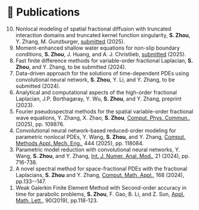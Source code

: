 
# 📝 Publications

<ol reversed>
<li>Nonlocal modeling of spatial fractional diffusion with truncated interaction domains and truncated kernel function singularity, <b>S. Zhou</b>, Y. Zhang, M. Gunzburger, <a href="https://doi.org/10.48550/arXiv.2509.16315">submitted</a> (2025).</li>

<li>Moment-enhanced shallow water equations for non-slip boundary conditions, <b>S. Zhou</b>, J. Huang, and A. J. Christlieb, <a href="https://arxiv.org/abs/2506.14785">submitted</a> (2025).</li>

<li>Fast finite difference methods for variable-order fractional Laplacian, <b>S. Zhou</b>, and Y. Zhang, to be submitted (2024).</li>

<li>Data-driven approach for the solutions of time-dependent PDEs using convolutional neural network, <b>S. Zhou</b>, Y. Li, and Y. Zhang, to be submitted (2024).</li>

<li>Analytical and computational aspects of the high-order fractional Laplacian, J.P. Borthagaray, Y. Wu, <b>S. Zhou</b>, and Y. Zhang, preprint (2023).</li>

<li>Fourier pseudospectral methods for the spatial variable-order fractional wave equations, Y. Zhang, X. Zhao, <b>S. Zhou</b>, <a href="https://doi.org/10.1016/j.cpc.2025.109876">Comput. Phys. Commun.</a>, (2025), pp. 109876.</li>

<li>Convolutional neural network-based reduced-order modeling for parametric nonlocal PDEs, Y. Wang, <b>S. Zhou</b>, and Y. Zhang, <a href="https://www.sciencedirect.com/science/article/pii/S0045782525003561">Comput. Methods Appl. Mech. Eng.</a>, 444 (2025), pp. 118084.</li>

<li>Parametric model reduction with convolutional neural networks, Y. Wang, <b>S. Zhou</b>, and Y. Zhang, <a href="https://www.math.ualberta.ca/ijnam/Volume-21-2024/No-5-24/2024-05-06.pdf">Int. J. Numer. Anal. Mod.</a>, 21 (2024), pp. 716-738.</li>

<li>A novel spectral method for space-fractional PDEs with the fractional Laplacians, <b>S. Zhou</b> and Y. Zhang, <a href="https://www.sciencedirect.com/science/article/pii/S0898122124002621">Comput. Math. Appl.</a>, 168 (2024), pp.133--147.</li>

<li>Weak Galerkin Finite Element Method with Second-order accuracy in time for parabolic problems, <b>S. Zhou</b>, F. Gao, B. Li, and Z. Sun, <a href="https://www.sciencedirect.com/science/article/pii/S089396591830363X">Appl. Math. Lett.</a>, 90(2019), pp.118-123.</li>
</ol>